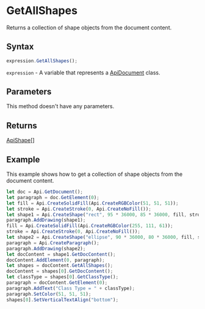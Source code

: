 # GetAllShapes

Returns a collection of shape objects from the document content.

## Syntax

```javascript
expression.GetAllShapes();
```

`expression` - A variable that represents a [ApiDocument](../ApiDocument.md) class.

## Parameters

This method doesn't have any parameters.

## Returns

[ApiShape](../../ApiShape/ApiShape.md)[]

## Example

This example shows how to get a collection of shape objects from the document content.

```javascript editor-docx
let doc = Api.GetDocument();
let paragraph = doc.GetElement(0);
let fill = Api.CreateSolidFill(Api.CreateRGBColor(51, 51, 51));
let stroke = Api.CreateStroke(0, Api.CreateNoFill());
let shape1 = Api.CreateShape("rect", 95 * 36000, 85 * 36000, fill, stroke);
paragraph.AddDrawing(shape1);
fill = Api.CreateSolidFill(Api.CreateRGBColor(255, 111, 61));
stroke = Api.CreateStroke(0, Api.CreateNoFill());
let shape2 = Api.CreateShape("ellipse", 90 * 36000, 80 * 36000, fill, stroke);
paragraph = Api.CreateParagraph();
paragraph.AddDrawing(shape2);
let docContent = shape1.GetDocContent();
docContent.AddElement(0, paragraph);
let shapes = docContent.GetAllShapes();
docContent = shapes[0].GetDocContent();
let classType = shapes[0].GetClassType();
paragraph = docContent.GetElement(0);
paragraph.AddText("Class Type = " + classType);
paragraph.SetColor(51, 51, 51);
shapes[0].SetVerticalTextAlign("bottom");
```
